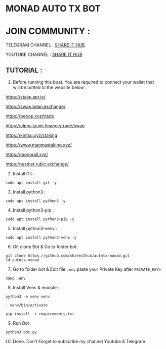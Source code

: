 # MONAD AUTO TX BOT

# JOIN COMMUNITY :

TELEGRAM CHANNEL : [SHARE IT HUB](https://t.me/SHAREITHUB_COM)

YOUTUBE CHANNEL : [SHARE IT HUB](https://www.youtube.com/@SHAREITHUB_COM)

## TUTORIAL :

1. Before running this boat. You are required to connect your wallet that will be botted to the website below :

https://stake.apr.io/

https://swap.bean.exchange/

https://bebop.xyz/trade

https://alpha.izumi.finance/trade/swap

https://kintsu.xyz/staking

https://www.magmastaking.xyz/

https://monorail.xyz/

https://testnet.rubic.exchange/

2. Install Git :
```
sudo apt install git -y
```
3. Install python3 :
```
sudo apt install python3 -y
```
4. Install python3-pip :
```
sudo apt install python3-pip -y
```
5. Install python3-venv :
```
sudo apt install python3-venv -y
```
6. Git clone Bot & Go to folder bot:
```
git clone https://github.com/shareithub/autotx-monad.git
cd autotx-monad
```
7. Go to folder bot & Edit file `.env` paste your Private Key after `PRIVATE_KEY=`
```
nano .env
```
8. Install Venv & module :
```
python3 -m venv venv

. venv/bin/activate

pip install -r requirements.txt
```
9. Run Bot :
```
python3 bot.py
```
10. Done. Don't Forget to subscribe my channel Youtube & Telegram














